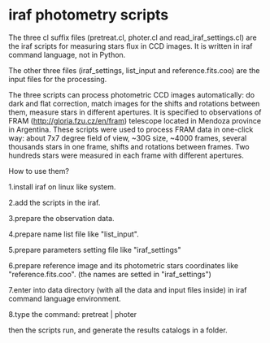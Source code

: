 # iraf photometry scripts
The three cl suffix files (pretreat.cl, photer.cl and read_iraf_settings.cl) are the iraf scripts for measuring stars flux in CCD images. It is written in iraf command language, not in Python.

The other three files (iraf_settings, list_input and reference.fits.coo) are the input files for the processing.

The three scripts can process photometric CCD images automatically: do dark and flat correction, match images for the shifts and rotations between them, measure stars in different apertures. It is specified to observations of FRAM (http://gloria.fzu.cz/en/fram) telescope located in Mendoza province in Argentina. These scripts were used to process FRAM data in one-click way: about 7x7 degree field of view, ~30G size, ~4000 frames, several thousands stars in one frame, shifts and rotations between frames. Two hundreds stars were measured in each frame with different apertures.

How to use them?

1.install iraf on linux like system.

2.add the scripts in the iraf.

3.prepare the observation data.

4.prepare name list file like "list_input".

5.prepare parameters setting file like "iraf_settings"

6.prepare reference image and its photometric stars coordinates like "reference.fits.coo". (the names are setted in "iraf_settings")

7.enter into data directory (with all the data and input files inside) in iraf command language environment.

8.type the command: pretreat | photer

then the scripts run, and generate the results catalogs in a folder.
